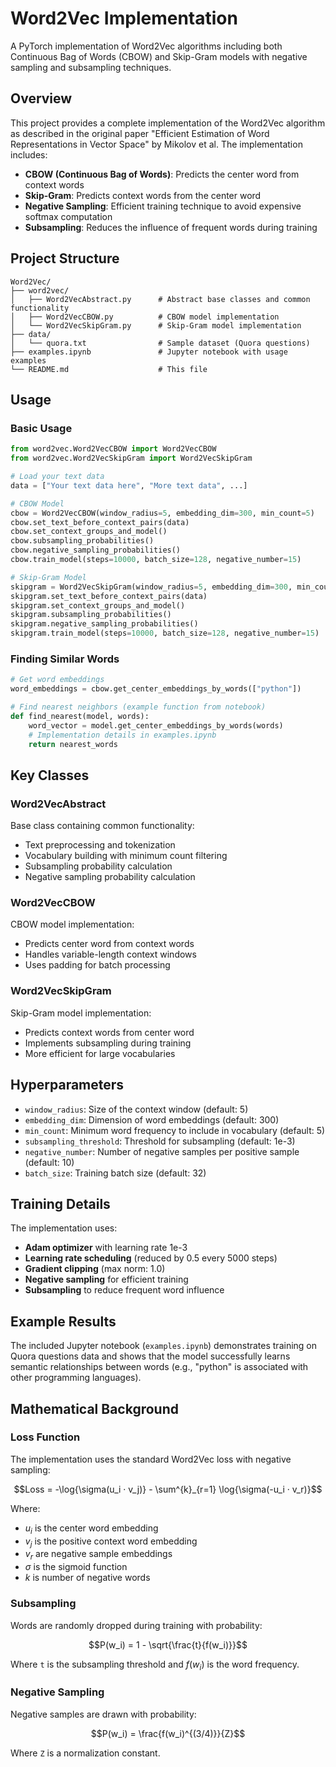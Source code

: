 # Word2Vec Implementation

A PyTorch implementation of Word2Vec algorithms including both Continuous Bag of Words (CBOW) and Skip-Gram models with negative sampling and subsampling techniques.

## Overview

This project provides a complete implementation of the Word2Vec algorithm as described in the original paper "Efficient Estimation of Word Representations in Vector Space" by Mikolov et al. The implementation includes:

- **CBOW (Continuous Bag of Words)**: Predicts the center word from context words
- **Skip-Gram**: Predicts context words from the center word
- **Negative Sampling**: Efficient training technique to avoid expensive softmax computation
- **Subsampling**: Reduces the influence of frequent words during training

## Project Structure

```
Word2Vec/
├── word2vec/
│   ├── Word2VecAbstract.py      # Abstract base classes and common functionality
│   ├── Word2VecCBOW.py          # CBOW model implementation
│   └── Word2VecSkipGram.py      # Skip-Gram model implementation
├── data/
│   └── quora.txt                # Sample dataset (Quora questions)
├── examples.ipynb               # Jupyter notebook with usage examples
└── README.md                    # This file
```

## Usage

### Basic Usage

```python
from word2vec.Word2VecCBOW import Word2VecCBOW
from word2vec.Word2VecSkipGram import Word2VecSkipGram

# Load your text data
data = ["Your text data here", "More text data", ...]

# CBOW Model
cbow = Word2VecCBOW(window_radius=5, embedding_dim=300, min_count=5)
cbow.set_text_before_context_pairs(data)
cbow.set_context_groups_and_model()
cbow.subsampling_probabilities()
cbow.negative_sampling_probabilities()
cbow.train_model(steps=10000, batch_size=128, negative_number=15)

# Skip-Gram Model
skipgram = Word2VecSkipGram(window_radius=5, embedding_dim=300, min_count=5)
skipgram.set_text_before_context_pairs(data)
skipgram.set_context_groups_and_model()
skipgram.subsampling_probabilities()
skipgram.negative_sampling_probabilities()
skipgram.train_model(steps=10000, batch_size=128, negative_number=15)
```

### Finding Similar Words

```python
# Get word embeddings
word_embeddings = cbow.get_center_embeddings_by_words(["python"])

# Find nearest neighbors (example function from notebook)
def find_nearest(model, words):
    word_vector = model.get_center_embeddings_by_words(words)
    # Implementation details in examples.ipynb
    return nearest_words
```

## Key Classes

### Word2VecAbstract
Base class containing common functionality:
- Text preprocessing and tokenization
- Vocabulary building with minimum count filtering
- Subsampling probability calculation
- Negative sampling probability calculation

### Word2VecCBOW
CBOW model implementation:
- Predicts center word from context words
- Handles variable-length context windows
- Uses padding for batch processing

### Word2VecSkipGram
Skip-Gram model implementation:
- Predicts context words from center word
- Implements subsampling during training
- More efficient for large vocabularies

## Hyperparameters

- `window_radius`: Size of the context window (default: 5)
- `embedding_dim`: Dimension of word embeddings (default: 300)
- `min_count`: Minimum word frequency to include in vocabulary (default: 5)
- `subsampling_threshold`: Threshold for subsampling (default: 1e-3)
- `negative_number`: Number of negative samples per positive sample (default: 10)
- `batch_size`: Training batch size (default: 32)

## Training Details

The implementation uses:
- **Adam optimizer** with learning rate 1e-3
- **Learning rate scheduling** (reduced by 0.5 every 5000 steps)
- **Gradient clipping** (max norm: 1.0)
- **Negative sampling** for efficient training
- **Subsampling** to reduce frequent word influence

## Example Results

The included Jupyter notebook (`examples.ipynb`) demonstrates training on Quora questions data and shows that the model successfully learns semantic relationships between words (e.g., "python" is associated with other programming languages).

## Mathematical Background

### Loss Function
The implementation uses the standard Word2Vec loss with negative sampling:


$$Loss = -\log{\sigma(u_i · v_j)} - \sum^{k}_{r=1} \log{\sigma(-u_i · v_r)}$$


Where:
- $u_i$ is the center word embedding
- $v_j$ is the positive context word embedding  
- $v_r$ are negative sample embeddings
- $\sigma$ is the sigmoid function
- $k$ is number of negative words

### Subsampling
Words are randomly dropped during training with probability:

$$P(w_i) = 1 - \sqrt{\frac{t}{f(w_i)}}$$


Where `t` is the subsampling threshold and $f(w_i)$ is the word frequency.

### Negative Sampling
Negative samples are drawn with probability:

$$P(w_i) = \frac{f(w_i)^{(3/4)}}{Z}$$


Where `Z` is a normalization constant.
